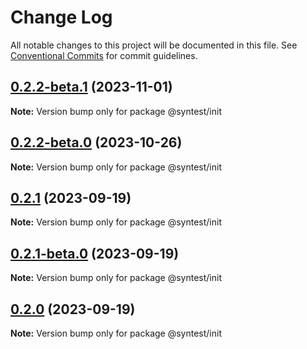 # Change Log

All notable changes to this project will be documented in this file.
See [Conventional Commits](https://conventionalcommits.org) for commit guidelines.

## [0.2.2-beta.1](https://github.com/syntest-framework/syntest-framework/compare/@syntest/init@0.2.2-beta.0...@syntest/init@0.2.2-beta.1) (2023-11-01)

**Note:** Version bump only for package @syntest/init

## [0.2.2-beta.0](https://github.com/syntest-framework/syntest-framework/compare/@syntest/init@0.2.1...@syntest/init@0.2.2-beta.0) (2023-10-26)

**Note:** Version bump only for package @syntest/init

## [0.2.1](https://github.com/syntest-framework/syntest-framework/compare/@syntest/init@0.2.1-beta.0...@syntest/init@0.2.1) (2023-09-19)

**Note:** Version bump only for package @syntest/init

## [0.2.1-beta.0](https://github.com/syntest-framework/syntest-framework/compare/@syntest/init@0.2.0-beta.22...@syntest/init@0.2.1-beta.0) (2023-09-19)

**Note:** Version bump only for package @syntest/init

## [0.2.0](https://github.com/syntest-framework/syntest-framework/compare/@syntest/init@0.2.0-beta.22...@syntest/init@0.2.0) (2023-09-19)

**Note:** Version bump only for package @syntest/init
